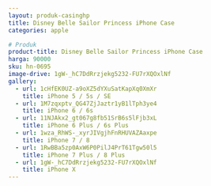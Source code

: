 ```yaml
---
layout: produk-casinghp
title: Disney Belle Sailor Princess iPhone Case
categories: apple

# Produk
product-title: Disney Belle Sailor Princess iPhone Case
harga: 90000
sku: hn-0695
image-drive: 1gW-_hC7DdRrzjekg5232-FU7rXQOxlNf
gallery:
  - url: 1cHfEK0UZ-a9oXZ5dYXuSatKapXq0XmXr
    title: iPhone 5 / 5s / SE
  - url: 1M7zqxptv_QG47ZjJaztr1yB1lTph3ye4
    title: iPhone 6 / 6s
  - url: 11NJAkx2_gt067g8fb51SrB6s5lFjb3xL
    title: iPhone 6 Plus / 6s Plus
  - url: 1wza_RhWS-_xyrJIVgjhFnRHUVAZAaxpe
    title: iPhone 7 / 8
  - url: 1RwBBa5zp0AxW6P0PilJ4PrT61Tgw50l5
    title: iPhone 7 Plus / 8 Plus
  - url: 1gW-_hC7DdRrzjekg5232-FU7rXQOxlNf
    title: iPhone X
---
```

